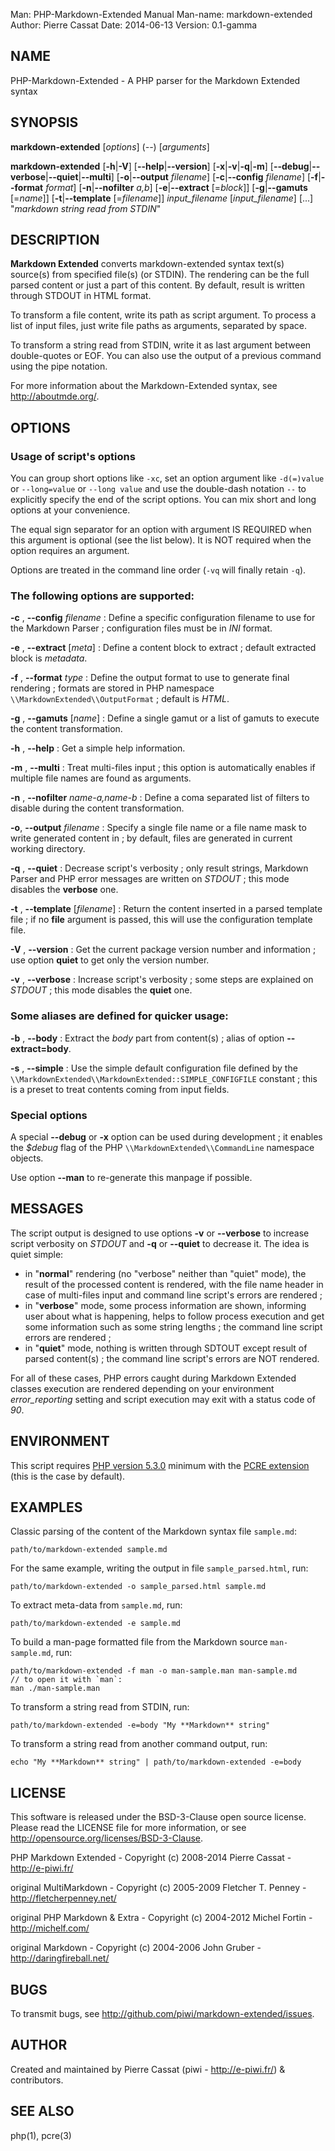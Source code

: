 Man:        PHP-Markdown-Extended Manual
Man-name:   markdown-extended
Author:     Pierre Cassat
Date: 2014-06-13
Version: 0.1-gamma


## NAME

PHP-Markdown-Extended - A PHP parser for the Markdown Extended syntax


## SYNOPSIS

**markdown-extended**  [*options*]  (*--*)  [*arguments*]

**markdown-extended**  [**-h**|**-V**]  [**--help**|**--version**]
    [**-x**|**-v**|**-q**|**-m**] [**--debug**|**--verbose**|**--quiet**|**--multi**]
    [**-o**|**--output** *filename*]
    [**-c**|**--config** *filename*]
    [**-f**|**--format** *format*]
    [**-n**|**--nofilter** *a,b*]
    [**-e**|**--extract** [=*block*]]
    [**-g**|**--gamuts** [=*name*]]
    [**-t**|**--template** [=*filename*]]
        *input_filename*  [*input_filename*]  [...]
        "*markdown string read from STDIN*"


## DESCRIPTION

**Markdown Extended** converts markdown-extended syntax text(s) source(s) from specified file(s)
(or STDIN). The rendering can be the full parsed content or just a part of this content.
By default, result is written through STDOUT in HTML format.

To transform a file content, write its path as script argument. To process a list of input
files, just write file paths as arguments, separated by space.

To transform a string read from STDIN, write it as last argument between double-quotes or EOF.
You can also use the output of a previous command using the pipe notation.

For more information about the Markdown-Extended syntax, see <http://aboutmde.org/>.

## OPTIONS

### Usage of script's options

You can group short options like `-xc`, set an option argument like `-d(=)value` or
`--long=value` or `--long value` and use the double-dash notation `--` to explicitly 
specify the end of the script options. You can mix short and long options at your 
convenience.

The equal sign separator for an option with argument IS REQUIRED when this argument
is optional (see the list below). It is NOT required when the option requires an
argument.

Options are treated in the command line order (`-vq` will finally retain `-q`).

### The following options are supported:

**-c** , **--config** *filename*
:   Define a specific configuration filename to use for the Markdown Parser ;
    configuration files must be in *INI* format.

**-e** , **--extract** [*meta*]
:   Define a content block to extract ; default extracted block is *metadata*.

**-f** , **--format** *type*
:   Define the output format to use to generate final rendering ; formats are stored in
    PHP namespace `\\MarkdownExtended\\OutputFormat` ; default is *HTML*.

**-g** , **--gamuts** [*name*]
:   Define a single gamut or a list of gamuts to execute the content transformation.

**-h** , **--help**
:   Get a simple help information.

**-m** , **--multi**
:   Treat multi-files input ; this option is automatically enables if multiple file
    names are found as arguments.

**-n** , **--nofilter** *name-a,name-b*
:   Define a coma separated list of filters to disable during the content transformation.

**-o**, **--output** *filename*
:   Specify a single file name or a file name mask to write generated content in ; by
    default, files are generated in current working directory.

**-q** , **--quiet**
:   Decrease script's verbosity ; only result strings, Markdown Parser and PHP error
    messages are written on *STDOUT* ; this mode disables the **verbose** one.

**-t** , **--template** [*filename*]
:   Return the content inserted in a parsed template file ; if no **file** argument is 
    passed, this will use the configuration template file.

**-V** , **--version**
:   Get the current package version number and information ; use option **quiet** to
get only the version number.

**-v** , **--verbose**
:   Increase script's verbosity ; some steps are explained on *STDOUT* ; this mode
disables the **quiet** one.

### Some aliases are defined for quicker usage:

**-b** , **--body**
:   Extract the *body* part from content(s) ; alias of option **--extract=body**.

**-s** , **--simple**
:   Use the simple default configuration file defined by the `\\MarkdownExtended\\MarkdownExtended::SIMPLE_CONFIGFILE`
    constant ; this is a preset to treat contents coming from input fields.

### Special options

A special **--debug** or **-x** option can be used during development ; it enables the *$debug*
flag of the PHP `\\MarkdownExtended\\CommandLine` namespace objects.

Use option **--man** to re-generate this manpage if possible.


## MESSAGES

The script output is designed to use options **-v** or **--verbose** to increase
script verbosity on *STDOUT* and **-q** or **--quiet** to decrease it. The idea is quiet simple:

-   in "**normal**" rendering (no "verbose" neither than "quiet" mode), the result of the 
    processed content is rendered, with the file name header in case of multi-files input
    and command line script's errors are rendered ;
-   in "**verbose**" mode, some process information are shown, informing user about what is
    happening, helps to follow process execution and get some information such as some
    string lengths ; the command line script errors are rendered ;
-   in "**quiet**" mode, nothing is written through SDTOUT except result of parsed content(s) ;
    the command line script's errors are NOT rendered.

For all of these cases, PHP errors caught during Markdown Extended classes execution are
rendered depending on your environment *error_reporting* setting and script execution may
exit with a status code of *90*.


## ENVIRONMENT

This script requires [PHP version 5.3.0](http://php.net/) minimum with the 
[PCRE extension](http://php.net/manual/en/book.pcre.php) (this is the case
by default).


## EXAMPLES

Classic parsing of the content of the Markdown syntax file `sample.md`:

    path/to/markdown-extended sample.md

For the same example, writing the output in file `sample_parsed.html`, run:

    path/to/markdown-extended -o sample_parsed.html sample.md

To extract meta-data from `sample.md`, run:

    path/to/markdown-extended -e sample.md

To build a man-page formatted file from the Markdown source `man-sample.md`, run:

    path/to/markdown-extended -f man -o man-sample.man man-sample.md
    // to open it with `man`:
    man ./man-sample.man

To transform a string read from STDIN, run:

    path/to/markdown-extended -e=body "My **Markdown** string"

To transform a string read from another command output, run:

    echo "My **Markdown** string" | path/to/markdown-extended -e=body


## LICENSE

This software is released under the BSD-3-Clause open source license. Please
read the LICENSE file for more information, or see
<http://opensource.org/licenses/BSD-3-Clause>. 

PHP Markdown Extended - 
Copyright (c) 2008-2014 Pierre Cassat - 
<http://e-piwi.fr/>

original MultiMarkdown - 
Copyright (c) 2005-2009 Fletcher T. Penney - 
<http://fletcherpenney.net/>

original PHP Markdown & Extra - 
Copyright (c) 2004-2012 Michel Fortin - 
<http://michelf.com/>

original Markdown - 
Copyright (c) 2004-2006 John Gruber - 
<http://daringfireball.net/>

## BUGS

To transmit bugs, see <http://github.com/piwi/markdown-extended/issues>.

## AUTHOR

Created and maintained by Pierre Cassat (piwi - <http://e-piwi.fr/>) & contributors.

## SEE ALSO

php(1), pcre(3)
